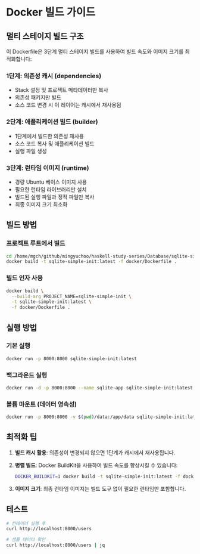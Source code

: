 # Docker 빌드 가이드

## 멀티 스테이지 빌드 구조

이 Dockerfile은 3단계 멀티 스테이지 빌드를 사용하여 빌드 속도와 이미지 크기를 최적화합니다:

### 1단계: 의존성 캐시 (dependencies)

- Stack 설정 및 프로젝트 메타데이터만 복사
- 의존성 패키지만 빌드
- 소스 코드 변경 시 이 레이어는 캐시에서 재사용됨

### 2단계: 애플리케이션 빌드 (builder)

- 1단계에서 빌드한 의존성 재사용
- 소스 코드 복사 및 애플리케이션 빌드
- 실행 파일 생성

### 3단계: 런타임 이미지 (runtime)

- 경량 Ubuntu 베이스 이미지 사용
- 필요한 런타임 라이브러리만 설치
- 빌드된 실행 파일과 정적 파일만 복사
- 최종 이미지 크기 최소화

## 빌드 방법

### 프로젝트 루트에서 빌드

```bash
cd /home/mgch/github/mingyuchoo/haskell-study-series/Database/sqlite-simple-init
docker build -t sqlite-simple-init:latest -f docker/Dockerfile .
```

### 빌드 인자 사용

```bash
docker build \
  --build-arg PROJECT_NAME=sqlite-simple-init \
  -t sqlite-simple-init:latest \
  -f docker/Dockerfile .
```

## 실행 방법

### 기본 실행

```bash
docker run -p 8000:8000 sqlite-simple-init:latest
```

### 백그라운드 실행

```bash
docker run -d -p 8000:8000 --name sqlite-app sqlite-simple-init:latest
```

### 볼륨 마운트 (데이터 영속성)

```bash
docker run -p 8000:8000 -v $(pwd)/data:/app/data sqlite-simple-init:latest
```

## 최적화 팁

1. **빌드 캐시 활용**: 의존성이 변경되지 않으면 1단계가 캐시에서 재사용됩니다.
2. **병렬 빌드**: Docker BuildKit을 사용하여 빌드 속도를 향상시킬 수 있습니다:

   ```bash
   DOCKER_BUILDKIT=1 docker build -t sqlite-simple-init:latest -f docker/Dockerfile .
   ```

3. **이미지 크기**: 최종 런타임 이미지는 빌드 도구 없이 필요한 런타임만 포함합니다.

## 테스트

```bash
# 컨테이너 실행 후
curl http://localhost:8000/users

# 샘플 데이터 확인
curl http://localhost:8000/users | jq
```

